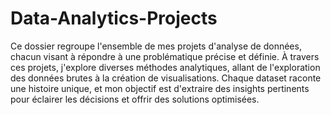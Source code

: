 # Data-Analytics-Projects

Ce dossier regroupe l'ensemble de mes projets d'analyse de données, chacun visant à répondre à une problématique précise et définie. À travers ces projets, j'explore diverses méthodes analytiques, allant de l'exploration des données brutes à la création de visualisations. Chaque dataset raconte une histoire unique, et mon objectif est d'extraire des insights pertinents pour éclairer les décisions et offrir des solutions optimisées.
